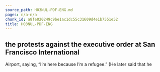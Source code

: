 ```yaml
---
source_path: H03NUL-PDF-ENG.md
pages: n/a-n/a
chunk_id: a8fe020249c9be1ac1dc55c31609d4e1b7551e52
title: H03NUL-PDF-ENG
---
```

## the protests against the executive order at San Francisco International

Airport, saying, “I’m here because I’m a refugee.” (He later said that he
